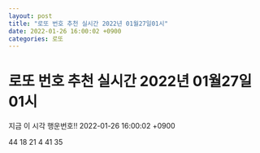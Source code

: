 ```yaml
---
layout: post
title: "로또 번호 추천 실시간 2022년 01월27일01시"
date: 2022-01-26 16:00:02 +0900
categories: 로또
---
```


# 로또 번호 추천 실시간 2022년 01월27일01시

지금 이 시각 행운번호!! 2022-01-26 16:00:02 +0900

 44  18  21  4  41  35 

